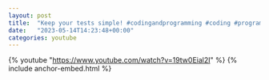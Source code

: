 ```yaml
---
layout: post
title:  "Keep your tests simple! #codingandprogramming #coding #programming"
date:   "2023-05-14T14:23:48+00:00"
categories: youtube
---
```

{% youtube  "https://www.youtube.com/watch?v=19tw0Eial2I" %}
{% include anchor-embed.html %}
<br />

